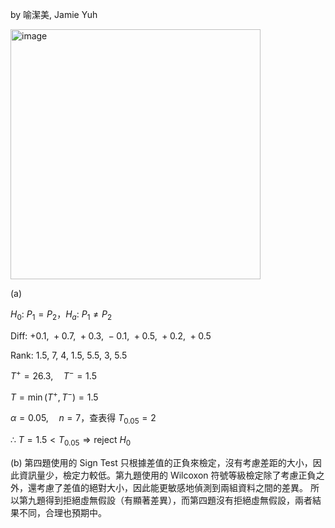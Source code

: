 by 喻潔美, Jamie Yuh

<img width="400" alt="image" src="https://github.com/user-attachments/assets/7562c468-93ec-4451-b126-d40c7e148b48" />


(a)

$H_0$: $P_1 = P_2$，$H_a$: $P_1 \ne P_2$

Diff: $+0.1,\ +0.7,\ +0.3,\ -0.1,\ +0.5,\ +0.2,\ +0.5$

Rank: $1.5,\ 7,\ 4,\ 1.5,\ 5.5,\ 3,\ 5.5$

$T^+ = 26.3,\quad T^- = 1.5$

$T = \min(T^+, T^-) = 1.5$

$\alpha = 0.05,\quad n = 7$，查表得 $T_{0.05} = 2$

$\therefore\ T = 1.5 < T_{0.05} \Rightarrow \text{reject } H_0$

(b)
第四題使用的 Sign Test 只根據差值的正負來檢定，沒有考慮差距的大小，因此資訊量少，檢定力較低。第九題使用的 Wilcoxon 符號等級檢定除了考慮正負之外，還考慮了差值的絕對大小，因此能更敏感地偵測到兩組資料之間的差異。
所以第九題得到拒絕虛無假設（有顯著差異），而第四題沒有拒絕虛無假設，兩者結果不同，合理也預期中。
